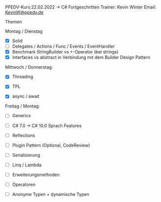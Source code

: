 PPEDV-Kurs:22.02.2022 -> C# Fortgeschritten
Trainer: Kevin Winter
Email: KevinW@ppedv.de

Themen

Montag / Dienstag

- [x] Solid 
- [ ] Delegates / Actions / Func / Events / EventHandler
- [x] Benchmark StringBuilder vs +-Operator (bei strings)
- [x] Interfaces vs abstract in Verbindung mit dem Builder Design Pattern 

Mittwoch / Donnerstag:
- [x] Threading
- [x] TPL
- [x] async / await


Freitag / Montag:
- [ ] Generics
- [ ] C# 7.0 -> C# 10.0 Sprach Features

- [ ] Reflections 
 - [ ] Plugin Pattern (Optional, CodeReview)
- [ ] Serialisierung
- [ ] Linq / Lambda 
- [ ] Erweiterungsmethoden  
- [ ] Operatoren
- [ ] Anonyme Typen + dynamische Typen













